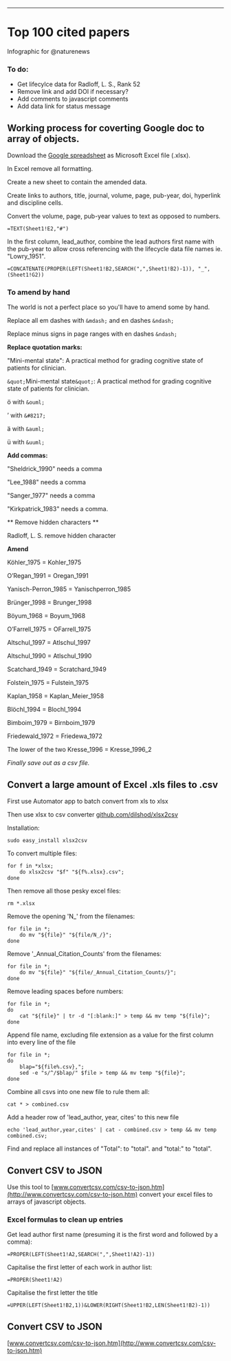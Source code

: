 ---

# Top 100 cited papers

Infographic for @naturenews

### To do:

- Get lifecylce data for Radloff, L. S., Rank 52
- Remove link and add DOI if necessary?
- Add comments to javascript comments
- Add data link for status message

## Working process for coverting Google doc to array of objects.

Download the [Google spreadsheet](https://docs.google.com/spreadsheets/d/1VIP4q7gfBt9tIVNZb-ej2oLEhKFi7i8qGbPRSlhGJOU/edit?usp=sharing) as Microsoft Excel file (.xlsx).

In Excel remove all formatting.

Create a new sheet to contain the amended data.

Create links to authors, title, journal, volume, page, pub-year, doi, hyperlink and discipline cells.

Convert the volume, page, pub-year values to text as opposed to numbers.

	=TEXT(Sheet1!E2,"#")

In the first column, lead_author, combine the lead authors first name with the pub-year to allow cross referencing with the lifecycle data file names ie. "Lowry_1951".

	=CONCATENATE(PROPER(LEFT(Sheet1!B2,SEARCH(",",Sheet1!B2)-1)), "_", (Sheet1!G2))

### To amend by hand

The world is not a perfect place so you'll have to amend some by hand.

Replace all em dashes with `&mdash;` and en dashes `&ndash;`

Replace minus signs in page ranges with en dashes `&ndash;`

**Replace quotation marks:**

"Mini-mental state": A practical method for grading cognitive state of patients for clinician.

`&quot;`Mini-mental state`&quot;`: A practical method for grading cognitive state of patients for clinician.

&ouml; with `&ouml;`

&#8217; with `&#8217;`

&auml; with `&auml;`

&uuml; with `&uuml;`

**Add commas:**

"Sheldrick_1990" needs a comma

"Lee_1988" needs a comma

"Sanger_1977" needs a comma

"Kirkpatrick_1983" needs a comma.

** Remove hidden characters ** 

Radloff, L. S. remove hidden character

**Amend**

K&ouml;hler_1975 = Kohler_1975

O&#8217;Regan_1991 = Oregan_1991

Yanisch-Perron_1985 = Yanischperron_1985

Br&uuml;nger_1998 = Brunger_1998

B&ouml;yum_1968 = Boyum_1968

O’Farrell_1975  = OFarrell_1975

Altschul_1997 = Atlschul_1997

Altschul_1990 = Atlschul_1990

Scatchard_1949 = Scratchard_1949

Folstein_1975 = Fulstein_1975

Kaplan_1958 = Kaplan_Meier_1958

Bl&ouml;chl_1994 = Blochl_1994

Bimboim_1979 = Birnboim_1979

Friedewald_1972 = Friedewa_1972

The lower of the two Kresse_1996 = Kresse_1996_2

*Finally save out as a csv file.*

## Convert a large amount of Excel .xls files to .csv

First use Automator app to batch convert from xls to xlsx 

Then use xlsx to csv converter [github.com/dilshod/xlsx2csv](http://github.com/dilshod/xlsx2csv)

Installation:
	
	sudo easy_install xlsx2csv

To convert multiple files:
	
	for f in *xlsx; 
		do xlsx2csv "$f" "${f%.xlsx}.csv"; 
	done

Then remove all those pesky excel files:
	
	rm *.xlsx

Remove the opening 'N_' from the filenames:
	
	for file in *; 
		do mv "${file}" "${file/N_/}";
	done

Remove '_Annual_Citation_Counts' from the filenames:
	
	for file in *; 
		do mv "${file}" "${file/_Annual_Citation_Counts/}";
	done

Remove leading spaces before numbers: 

	for file in *;
	do
		cat "${file}" | tr -d "[:blank:]" > temp && mv temp "${file}";
	done

Append file name, excluding file extension as a value for the first column into every line of the file

	for file in *; 
	do
		blap="${file%.csv},";
		sed -e "s/^/$blap/" $file > temp && mv temp "${file}";
	done

Combine all csvs into one new file to rule them all:

	cat * > combined.csv

Add a header row of 'lead_author, year, cites' to this new file

	echo 'lead_author,year,cites' | cat - combined.csv > temp && mv temp combined.csv;


Find and replace all instances of "Total": to "total".
and "total:" to "total".


## Convert CSV to JSON

Use this tool to [www.convertcsv.com/csv-to-json.htm](http://www.convertcsv.com/csv-to-json.htm) convert your excel files to arrays of javascript objects.


### Excel formulas to clean up entries

Get lead author first name (presuming it is the first word and followed by a comma):
	
	=PROPER(LEFT(Sheet1!A2,SEARCH(",",Sheet1!A2)-1))

Capitalise the first letter of each work in author list:

	=PROPER(Sheet1!A2)

Capitalise the first letter the title

	=UPPER(LEFT(Sheet1!B2,1))&LOWER(RIGHT(Sheet1!B2,LEN(Sheet1!B2)-1))

## Convert CSV to JSON

[www.convertcsv.com/csv-to-json.htm](http://www.convertcsv.com/csv-to-json.htm)








